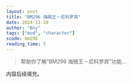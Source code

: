 ```yaml
---
layout: post
title: "BM296 海贼王－尼科罗宾"
date: 2024-11-20
author: "Bny"
tags: ["mod", "character"]
scode: bm296
reading_time: 5
---
```


> 帮助你了解“BM296 海贼王－尼科罗宾”功能...

内容后续填充。
